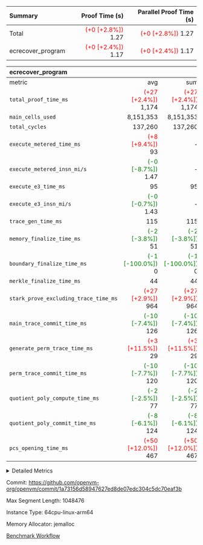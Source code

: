 | Summary | Proof Time (s) | Parallel Proof Time (s) |
|:---|---:|---:|
| Total | <span style='color: red'>(+0 [+2.8%])</span> 1.27 | <span style='color: red'>(+0 [+2.8%])</span> 1.27 |
| ecrecover_program | <span style='color: red'>(+0 [+2.4%])</span> 1.17 | <span style='color: red'>(+0 [+2.4%])</span> 1.17 |


| ecrecover_program |||||
|:---|---:|---:|---:|---:|
|metric|avg|sum|max|min|
| `total_proof_time_ms ` | <span style='color: red'>(+27 [+2.4%])</span> 1,174 | <span style='color: red'>(+27 [+2.4%])</span> 1,174 | <span style='color: red'>(+27 [+2.4%])</span> 1,174 | <span style='color: red'>(+27 [+2.4%])</span> 1,174 |
| `main_cells_used     ` |  8,151,353 |  8,151,353 |  8,151,353 |  8,151,353 |
| `total_cycles        ` |  137,260 |  137,260 |  137,260 |  137,260 |
| `execute_metered_time_ms` | <span style='color: red'>(+8 [+9.4%])</span> 93 | -          | -          | -          |
| `execute_metered_insn_mi/s` | <span style='color: green'>(-0 [-8.7%])</span> 1.47 | -          | -          | -          |
| `execute_e3_time_ms  ` |  95 |  95 |  95 |  95 |
| `execute_e3_insn_mi/s` | <span style='color: green'>(-0 [-0.7%])</span> 1.43 | -          | <span style='color: green'>(-0 [-0.7%])</span> 1.43 | <span style='color: green'>(-0 [-0.7%])</span> 1.43 |
| `trace_gen_time_ms   ` |  115 |  115 |  115 |  115 |
| `memory_finalize_time_ms` | <span style='color: green'>(-2 [-3.8%])</span> 51 | <span style='color: green'>(-2 [-3.8%])</span> 51 | <span style='color: green'>(-2 [-3.8%])</span> 51 | <span style='color: green'>(-2 [-3.8%])</span> 51 |
| `boundary_finalize_time_ms` | <span style='color: green'>(-1 [-100.0%])</span> 0 | <span style='color: green'>(-1 [-100.0%])</span> 0 | <span style='color: green'>(-1 [-100.0%])</span> 0 | <span style='color: green'>(-1 [-100.0%])</span> 0 |
| `merkle_finalize_time_ms` |  44 |  44 |  44 |  44 |
| `stark_prove_excluding_trace_time_ms` | <span style='color: red'>(+27 [+2.9%])</span> 964 | <span style='color: red'>(+27 [+2.9%])</span> 964 | <span style='color: red'>(+27 [+2.9%])</span> 964 | <span style='color: red'>(+27 [+2.9%])</span> 964 |
| `main_trace_commit_time_ms` | <span style='color: green'>(-10 [-7.4%])</span> 126 | <span style='color: green'>(-10 [-7.4%])</span> 126 | <span style='color: green'>(-10 [-7.4%])</span> 126 | <span style='color: green'>(-10 [-7.4%])</span> 126 |
| `generate_perm_trace_time_ms` | <span style='color: red'>(+3 [+11.5%])</span> 29 | <span style='color: red'>(+3 [+11.5%])</span> 29 | <span style='color: red'>(+3 [+11.5%])</span> 29 | <span style='color: red'>(+3 [+11.5%])</span> 29 |
| `perm_trace_commit_time_ms` | <span style='color: green'>(-10 [-7.7%])</span> 120 | <span style='color: green'>(-10 [-7.7%])</span> 120 | <span style='color: green'>(-10 [-7.7%])</span> 120 | <span style='color: green'>(-10 [-7.7%])</span> 120 |
| `quotient_poly_compute_time_ms` | <span style='color: green'>(-2 [-2.5%])</span> 77 | <span style='color: green'>(-2 [-2.5%])</span> 77 | <span style='color: green'>(-2 [-2.5%])</span> 77 | <span style='color: green'>(-2 [-2.5%])</span> 77 |
| `quotient_poly_commit_time_ms` | <span style='color: green'>(-8 [-6.1%])</span> 124 | <span style='color: green'>(-8 [-6.1%])</span> 124 | <span style='color: green'>(-8 [-6.1%])</span> 124 | <span style='color: green'>(-8 [-6.1%])</span> 124 |
| `pcs_opening_time_ms ` | <span style='color: red'>(+50 [+12.0%])</span> 467 | <span style='color: red'>(+50 [+12.0%])</span> 467 | <span style='color: red'>(+50 [+12.0%])</span> 467 | <span style='color: red'>(+50 [+12.0%])</span> 467 |



<details>
<summary>Detailed Metrics</summary>

| group | num_segments | keygen_time_ms | insns | fri.log_blowup | execute_metered_time_ms | execute_metered_insn_mi/s | commit_exe_time_ms |
| --- | --- | --- | --- | --- | --- | --- | --- |
| ecrecover_program | 1 | 944 | 137,261 | 1 | 93 | 1.47 | 10 | 

| group | air_name | quotient_deg | interactions | constraints |
| --- | --- | --- | --- | --- |
| ecrecover_program | AccessAdapterAir<16> | 2 | 5 | 12 | 
| ecrecover_program | AccessAdapterAir<2> | 2 | 5 | 12 | 
| ecrecover_program | AccessAdapterAir<32> | 2 | 5 | 12 | 
| ecrecover_program | AccessAdapterAir<4> | 2 | 5 | 12 | 
| ecrecover_program | AccessAdapterAir<8> | 2 | 5 | 12 | 
| ecrecover_program | BitwiseOperationLookupAir<8> | 2 | 2 | 4 | 
| ecrecover_program | KeccakVmAir | 2 | 321 | 4,513 | 
| ecrecover_program | MemoryMerkleAir<8> | 2 | 4 | 39 | 
| ecrecover_program | PersistentBoundaryAir<8> | 2 | 3 | 7 | 
| ecrecover_program | PhantomAir | 2 | 3 | 5 | 
| ecrecover_program | Poseidon2PeripheryAir<BabyBearParameters>, 1> | 2 | 1 | 286 | 
| ecrecover_program | ProgramAir | 1 | 1 | 4 | 
| ecrecover_program | RangeTupleCheckerAir<2> | 1 | 1 | 4 | 
| ecrecover_program | Rv32HintStoreAir | 2 | 18 | 28 | 
| ecrecover_program | VariableRangeCheckerAir | 1 | 1 | 4 | 
| ecrecover_program | VmAirWrapper<Rv32BaseAluAdapterAir, BaseAluCoreAir<4, 8> | 2 | 20 | 37 | 
| ecrecover_program | VmAirWrapper<Rv32BaseAluAdapterAir, LessThanCoreAir<4, 8> | 2 | 18 | 40 | 
| ecrecover_program | VmAirWrapper<Rv32BaseAluAdapterAir, ShiftCoreAir<4, 8> | 2 | 24 | 91 | 
| ecrecover_program | VmAirWrapper<Rv32BranchAdapterAir, BranchEqualCoreAir<4> | 2 | 11 | 20 | 
| ecrecover_program | VmAirWrapper<Rv32BranchAdapterAir, BranchLessThanCoreAir<4, 8> | 2 | 13 | 35 | 
| ecrecover_program | VmAirWrapper<Rv32CondRdWriteAdapterAir, Rv32JalLuiCoreAir> | 2 | 10 | 18 | 
| ecrecover_program | VmAirWrapper<Rv32IsEqualModAdapterAir<2, 1, 32, 32>, ModularIsEqualCoreAir<32, 4, 8> | 2 | 25 | 225 | 
| ecrecover_program | VmAirWrapper<Rv32JalrAdapterAir, Rv32JalrCoreAir> | 2 | 16 | 20 | 
| ecrecover_program | VmAirWrapper<Rv32LoadStoreAdapterAir, LoadSignExtendCoreAir<4, 8> | 2 | 18 | 33 | 
| ecrecover_program | VmAirWrapper<Rv32LoadStoreAdapterAir, LoadStoreCoreAir<4> | 2 | 17 | 40 | 
| ecrecover_program | VmAirWrapper<Rv32MultAdapterAir, DivRemCoreAir<4, 8> | 2 | 25 | 84 | 
| ecrecover_program | VmAirWrapper<Rv32MultAdapterAir, MulHCoreAir<4, 8> | 2 | 24 | 31 | 
| ecrecover_program | VmAirWrapper<Rv32MultAdapterAir, MultiplicationCoreAir<4, 8> | 2 | 19 | 19 | 
| ecrecover_program | VmAirWrapper<Rv32RdWriteAdapterAir, Rv32AuipcCoreAir> | 2 | 12 | 14 | 
| ecrecover_program | VmAirWrapper<Rv32VecHeapAdapterAir<1, 2, 2, 32, 32>, FieldExpressionCoreAir> | 2 | 415 | 480 | 
| ecrecover_program | VmAirWrapper<Rv32VecHeapAdapterAir<2, 1, 1, 32, 32>, FieldExpressionCoreAir> | 2 | 158 | 190 | 
| ecrecover_program | VmAirWrapper<Rv32VecHeapAdapterAir<2, 2, 2, 32, 32>, FieldExpressionCoreAir> | 2 | 428 | 457 | 
| ecrecover_program | VmConnectorAir | 2 | 5 | 11 | 

| group | air_name | segment | rows | prep_cols | perm_cols | main_cols | cells |
| --- | --- | --- | --- | --- | --- | --- | --- |
| ecrecover_program | AccessAdapterAir<16> | 0 | 4,096 |  | 16 | 25 | 167,936 | 
| ecrecover_program | AccessAdapterAir<32> | 0 | 2,048 |  | 16 | 41 | 116,736 | 
| ecrecover_program | AccessAdapterAir<8> | 0 | 16,384 |  | 16 | 17 | 540,672 | 
| ecrecover_program | BitwiseOperationLookupAir<8> | 0 | 65,536 | 3 | 8 | 2 | 655,360 | 
| ecrecover_program | KeccakVmAir | 0 | 128 |  | 1,056 | 3,163 | 540,032 | 
| ecrecover_program | MemoryMerkleAir<8> | 0 | 4,096 |  | 16 | 32 | 196,608 | 
| ecrecover_program | PersistentBoundaryAir<8> | 0 | 4,096 |  | 12 | 20 | 131,072 | 
| ecrecover_program | PhantomAir | 0 | 16 |  | 12 | 6 | 288 | 
| ecrecover_program | Poseidon2PeripheryAir<BabyBearParameters>, 1> | 0 | 4,096 |  | 8 | 300 | 1,261,568 | 
| ecrecover_program | ProgramAir | 0 | 32,768 |  | 8 | 10 | 589,824 | 
| ecrecover_program | RangeTupleCheckerAir<2> | 0 | 524,288 | 2 | 8 | 1 | 4,718,592 | 
| ecrecover_program | Rv32HintStoreAir | 0 | 256 |  | 44 | 32 | 19,456 | 
| ecrecover_program | VariableRangeCheckerAir | 0 | 262,144 | 2 | 8 | 1 | 2,359,296 | 
| ecrecover_program | VmAirWrapper<Rv32BaseAluAdapterAir, BaseAluCoreAir<4, 8> | 0 | 65,536 |  | 52 | 36 | 5,767,168 | 
| ecrecover_program | VmAirWrapper<Rv32BaseAluAdapterAir, LessThanCoreAir<4, 8> | 0 | 4,096 |  | 40 | 37 | 315,392 | 
| ecrecover_program | VmAirWrapper<Rv32BaseAluAdapterAir, ShiftCoreAir<4, 8> | 0 | 16,384 |  | 52 | 53 | 1,720,320 | 
| ecrecover_program | VmAirWrapper<Rv32BranchAdapterAir, BranchEqualCoreAir<4> | 0 | 16,384 |  | 28 | 26 | 884,736 | 
| ecrecover_program | VmAirWrapper<Rv32BranchAdapterAir, BranchLessThanCoreAir<4, 8> | 0 | 4,096 |  | 32 | 32 | 262,144 | 
| ecrecover_program | VmAirWrapper<Rv32CondRdWriteAdapterAir, Rv32JalLuiCoreAir> | 0 | 4,096 |  | 28 | 18 | 188,416 | 
| ecrecover_program | VmAirWrapper<Rv32IsEqualModAdapterAir<2, 1, 32, 32>, ModularIsEqualCoreAir<32, 4, 8> | 0 | 4,096 |  | 56 | 166 | 909,312 | 
| ecrecover_program | VmAirWrapper<Rv32JalrAdapterAir, Rv32JalrCoreAir> | 0 | 4,096 |  | 36 | 28 | 262,144 | 
| ecrecover_program | VmAirWrapper<Rv32LoadStoreAdapterAir, LoadSignExtendCoreAir<4, 8> | 0 | 8,192 |  | 52 | 36 | 720,896 | 
| ecrecover_program | VmAirWrapper<Rv32LoadStoreAdapterAir, LoadStoreCoreAir<4> | 0 | 65,536 |  | 52 | 41 | 6,094,848 | 
| ecrecover_program | VmAirWrapper<Rv32MultAdapterAir, MulHCoreAir<4, 8> | 0 | 8 |  | 72 | 39 | 888 | 
| ecrecover_program | VmAirWrapper<Rv32MultAdapterAir, MultiplicationCoreAir<4, 8> | 0 | 32 |  | 52 | 31 | 2,656 | 
| ecrecover_program | VmAirWrapper<Rv32RdWriteAdapterAir, Rv32AuipcCoreAir> | 0 | 2,048 |  | 28 | 20 | 98,304 | 
| ecrecover_program | VmAirWrapper<Rv32VecHeapAdapterAir<1, 2, 2, 32, 32>, FieldExpressionCoreAir> | 0 | 2,048 |  | 836 | 547 | 2,832,384 | 
| ecrecover_program | VmAirWrapper<Rv32VecHeapAdapterAir<2, 1, 1, 32, 32>, FieldExpressionCoreAir> | 0 | 32 |  | 320 | 263 | 18,656 | 
| ecrecover_program | VmAirWrapper<Rv32VecHeapAdapterAir<2, 2, 2, 32, 32>, FieldExpressionCoreAir> | 0 | 1,024 |  | 860 | 625 | 1,520,640 | 
| ecrecover_program | VmConnectorAir | 0 | 2 | 1 | 16 | 5 | 42 | 

| group | segment | trace_gen_time_ms | total_proof_time_ms | total_cycles | total_cells | stark_prove_excluding_trace_time_ms | quotient_poly_compute_time_ms | quotient_poly_commit_time_ms | perm_trace_commit_time_ms | pcs_opening_time_ms | merkle_finalize_time_ms | memory_finalize_time_ms | main_trace_commit_time_ms | main_cells_used | insns | generate_perm_trace_time_ms | execute_e3_time_ms | execute_e3_insn_mi/s | boundary_finalize_time_ms |
| --- | --- | --- | --- | --- | --- | --- | --- | --- | --- | --- | --- | --- | --- | --- | --- | --- | --- | --- | --- |
| ecrecover_program | 0 | 115 | 1,174 | 137,260 | 32,925,330 | 964 | 77 | 124 | 120 | 467 | 44 | 51 | 126 | 8,151,353 | 137,261 | 29 | 95 | 1.43 | 0 | 

| group | segment | trace_height_constraint | weighted_sum | threshold |
| --- | --- | --- | --- | --- |
| ecrecover_program | 0 | 0 | 396,372 | 2,013,265,921 | 
| ecrecover_program | 0 | 1 | 1,239,280 | 2,013,265,921 | 
| ecrecover_program | 0 | 2 | 198,186 | 2,013,265,921 | 
| ecrecover_program | 0 | 3 | 2,663,748 | 2,013,265,921 | 
| ecrecover_program | 0 | 4 | 16,384 | 2,013,265,921 | 
| ecrecover_program | 0 | 5 | 8,192 | 2,013,265,921 | 
| ecrecover_program | 0 | 6 | 471,272 | 2,013,265,921 | 
| ecrecover_program | 0 | 7 | 192 | 2,013,265,921 | 
| ecrecover_program | 0 | 8 | 5,947,994 | 2,013,265,921 | 

</details>


Commit: https://github.com/openvm-org/openvm/commit/1a73156d58947627ed8de07edc304c5dc70eaf3b

Max Segment Length: 1048476

Instance Type: 64cpu-linux-arm64

Memory Allocator: jemalloc

[Benchmark Workflow](https://github.com/openvm-org/openvm/actions/runs/15830604054)
